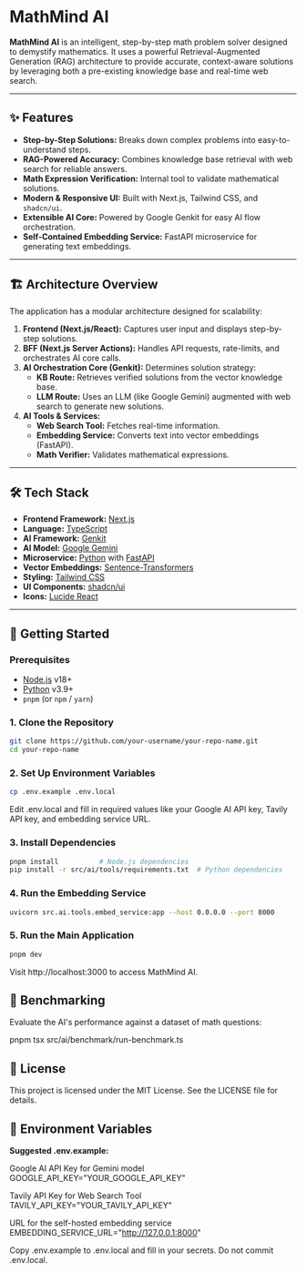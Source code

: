 # MathMind AI

**MathMind AI** is an intelligent, step-by-step math problem solver designed to demystify mathematics. It uses a powerful Retrieval-Augmented Generation (RAG) architecture to provide accurate, context-aware solutions by leveraging both a pre-existing knowledge base and real-time web search.

---

## ✨ Features

- **Step-by-Step Solutions:** Breaks down complex problems into easy-to-understand steps.
- **RAG-Powered Accuracy:** Combines knowledge base retrieval with web search for reliable answers.
- **Math Expression Verification:** Internal tool to validate mathematical solutions.
- **Modern & Responsive UI:** Built with Next.js, Tailwind CSS, and `shadcn/ui`.
- **Extensible AI Core:** Powered by Google Genkit for easy AI flow orchestration.
- **Self-Contained Embedding Service:** FastAPI microservice for generating text embeddings.

---

## 🏗️ Architecture Overview

The application has a modular architecture designed for scalability:

1. **Frontend (Next.js/React):** Captures user input and displays step-by-step solutions.
2. **BFF (Next.js Server Actions):** Handles API requests, rate-limits, and orchestrates AI core calls.
3. **AI Orchestration Core (Genkit):** Determines solution strategy:
    - **KB Route:** Retrieves verified solutions from the vector knowledge base.
    - **LLM Route:** Uses an LLM (like Google Gemini) augmented with web search to generate new solutions.
4. **AI Tools & Services:**
    - **Web Search Tool:** Fetches real-time information.
    - **Embedding Service:** Converts text into vector embeddings (FastAPI).
    - **Math Verifier:** Validates mathematical expressions.

---

## 🛠️ Tech Stack

- **Frontend Framework:** [Next.js](https://nextjs.org/)
- **Language:** [TypeScript](https://www.typescriptlang.org/)
- **AI Framework:** [Genkit](https://firebase.google.com/docs/genkit)
- **AI Model:** [Google Gemini](https://ai.google.dev/)
- **Microservice:** [Python](https://www.python.org/) with [FastAPI](https://fastapi.tiangolo.com/)
- **Vector Embeddings:** [Sentence-Transformers](https://www.sbert.net/)
- **Styling:** [Tailwind CSS](https://tailwindcss.com/)
- **UI Components:** [shadcn/ui](https://ui.shadcn.com/)
- **Icons:** [Lucide React](https://lucide.dev/)

---

## 🚀 Getting Started

### Prerequisites

- [Node.js](https://nodejs.org/en) v18+
- [Python](https://www.python.org/downloads/) v3.9+
- `pnpm` (or `npm` / `yarn`)

### 1. Clone the Repository

```bash
git clone https://github.com/your-username/your-repo-name.git
cd your-repo-name
 ```

### 2. Set Up Environment Variables

```bash
cp .env.example .env.local
```

Edit .env.local and fill in required values like your Google AI API key, Tavily API key, and embedding service URL.

 ### 3. Install Dependencies

 ``` bash
pnpm install          # Node.js dependencies
pip install -r src/ai/tools/requirements.txt  # Python dependencies
 ```

### 4. Run the Embedding Service

 ``` bash
uvicorn src.ai.tools.embed_service:app --host 0.0.0.0 --port 8000
 ```

### 5. Run the Main Application

 ``` bash
pnpm dev
 ```

Visit http://localhost:3000
 to access MathMind AI.

## 🔬 Benchmarking

Evaluate the AI's performance against a dataset of math questions:

pnpm tsx src/ai/benchmark/run-benchmark.ts

## 📄 License

This project is licensed under the MIT License. See the LICENSE
 file for details.

## 🔧 Environment Variables

**Suggested .env.example:**

Google AI API Key for Gemini model
GOOGLE_API_KEY="YOUR_GOOGLE_API_KEY"

Tavily API Key for Web Search Tool
TAVILY_API_KEY="YOUR_TAVILY_API_KEY"

URL for the self-hosted embedding service
EMBEDDING_SERVICE_URL="http://127.0.0.1:8000"


Copy .env.example to .env.local and fill in your secrets. Do not commit .env.local.

